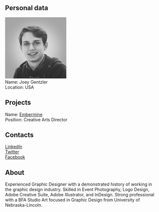## Personal data
![joey gentzler photo](photo/joey_gentzler.jpg)  
Name:   Joey Gentzler  
Location: USA  
## Projects 
Name: [Embermine](../projects/embermine.md)  
Position: Creative Arts Director    
## Contacts
[LinkedIn](https://www.linkedin.com/in/joey-gentzler-110627b3/)    
[Twitter](https://twitter.com/EmbermineJoey)  
[Facebook](https://www.facebook.com/joey.gentzler)  
## About
Experienced Graphic Designer with a demonstrated history of working in the graphic design industry. Skilled in Event Photography, Logo Design, Adobe Creative Suite, Adobe Illustrator, and InDesign. Strong professional with a BFA Studio Art focused in Graphic Design from University of Nebraska-Lincoln.
